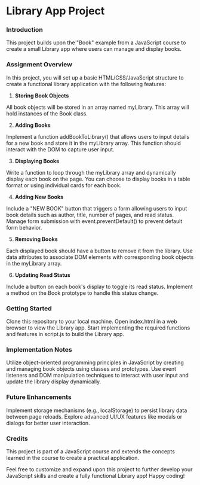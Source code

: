 # Library App Project

### Introduction

This project builds upon the "Book" example from a JavaScript course to create a small Library app where users can manage and display books.

### Assignment Overview

In this project, you will set up a basic HTML/CSS/JavaScript structure to create a functional library application with the following features:

1. **Storing Book Objects**

All book objects will be stored in an array named myLibrary. This array will hold instances of the Book class.

2. **Adding Books**

Implement a function addBookToLibrary() that allows users to input details for a new book and store it in the myLibrary array. This function should interact with the DOM to capture user input.

3. **Displaying Books**

Write a function to loop through the myLibrary array and dynamically display each book on the page. You can choose to display books in a table format or using individual cards for each book.

4. **Adding New Books**

Include a "NEW BOOK" button that triggers a form allowing users to input book details such as author, title, number of pages, and read status. Manage form submission with event.preventDefault() to prevent default form behavior.

5. **Removing Books**

Each displayed book should have a button to remove it from the library. Use data attributes to associate DOM elements with corresponding book objects in the myLibrary array.

6. **Updating Read Status**

Include a button on each book's display to toggle its read status. Implement a method on the Book prototype to handle this status change.

### Getting Started

Clone this repository to your local machine.
Open index.html in a web browser to view the Library app.
Start implementing the required functions and features in script.js to build the Library app.

### Implementation Notes

Utilize object-oriented programming principles in JavaScript by creating and managing book objects using classes and prototypes.
Use event listeners and DOM manipulation techniques to interact with user input and update the library display dynamically.

### Future Enhancements

Implement storage mechanisms (e.g., localStorage) to persist library data between page reloads.
Explore advanced UI/UX features like modals or dialogs for better user interaction.

### Credits

This project is part of a JavaScript course and extends the concepts learned in the course to create a practical application.

Feel free to customize and expand upon this project to further develop your JavaScript skills and create a fully functional Library app! Happy coding!
